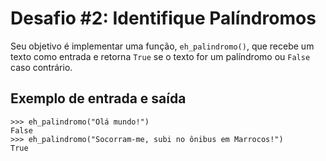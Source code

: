 # Desafio #2: Identifique Palíndromos

Seu objetivo é implementar uma função, `eh_palindromo()`, que recebe um texto como entrada e retorna `True` se o texto for um palíndromo ou `False` caso contrário.

## Exemplo de entrada e saída

```console
>>> eh_palindromo("Olá mundo!")
False
>>> eh_palindromo("Socorram-me, subi no ônibus em Marrocos!")
True
```
